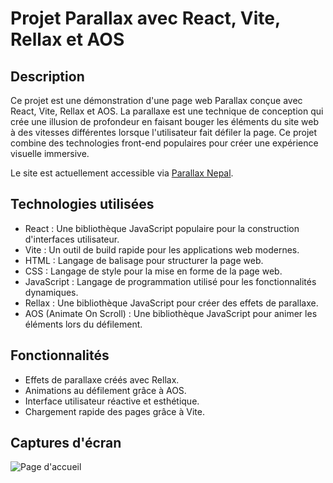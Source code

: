 # Projet Parallax avec React, Vite, Rellax et AOS

## Description

Ce projet est une démonstration d'une page web Parallax conçue avec React, Vite, Rellax et AOS. La parallaxe est une technique de conception qui crée une illusion de profondeur en faisant bouger les éléments du site web à des vitesses différentes lorsque l'utilisateur fait défiler la page. Ce projet combine des technologies front-end populaires pour créer une expérience visuelle immersive.

Le site est actuellement accessible via [Parallax Nepal]().

## Technologies utilisées

- React : Une bibliothèque JavaScript populaire pour la construction d'interfaces utilisateur.
- Vite : Un outil de build rapide pour les applications web modernes.
- HTML : Langage de balisage pour structurer la page web.
- CSS : Langage de style pour la mise en forme de la page web.
- JavaScript : Langage de programmation utilisé pour les fonctionnalités dynamiques.
- Rellax : Une bibliothèque JavaScript pour créer des effets de parallaxe.
- AOS (Animate On Scroll) : Une bibliothèque JavaScript pour animer les éléments lors du défilement.

## Fonctionnalités

- Effets de parallaxe créés avec Rellax.
- Animations au défilement grâce à AOS.
- Interface utilisateur réactive et esthétique.
- Chargement rapide des pages grâce à Vite.

## Captures d'écran

![Page d'accueil](https://github.com/Elsuen0/Portfolio_Lucas/blob/master/public/Parallax1.avif)
